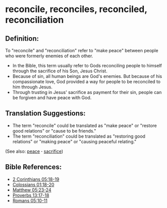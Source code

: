 # reconcile, reconciles, reconciled, reconciliation #

## Definition: ##

To "reconcile" and "reconciliation" refer to "make peace" between people who were formerly enemies of each other.

* In the Bible, this term usually refer to Gods reconciling people to himself through the sacrifice of his Son, Jesus Christ.
* Because of sin, all human beings are God's enemies. But because of his compassionate love, God provided a way for people to be reconciled to him through Jesus.
* Through trusting in Jesus' sacrifice as payment for their sin, people can be forgiven and have peace with God.

## Translation Suggestions: ##

* The term "reconcile" could be translated as "make peace" or "restore good relations" or "cause to be friends."
* The term "reconciliation" could be translated as "restoring good relations" or "making peace" or "causing peaceful relating."

(See also: [peace](../other/peace.md) **·** [sacrifice](../other/sacrifice.md))

## Bible References: ##

* [2 Corinthians 05:18-19](https://door43.org/en/bible/notes/2co/05/18)
* [Colossians 01:18-20](https://door43.org/en/bible/notes/col/01/18)
* [Matthew 05:23-24](https://door43.org/en/bible/notes/mat/05/23)
* [Proverbs 13:17-18](https://door43.org/en/bible/notes/pro/13/17)
* [Romans 05:10-11](https://door43.org/en/bible/notes/rom/05/10)

